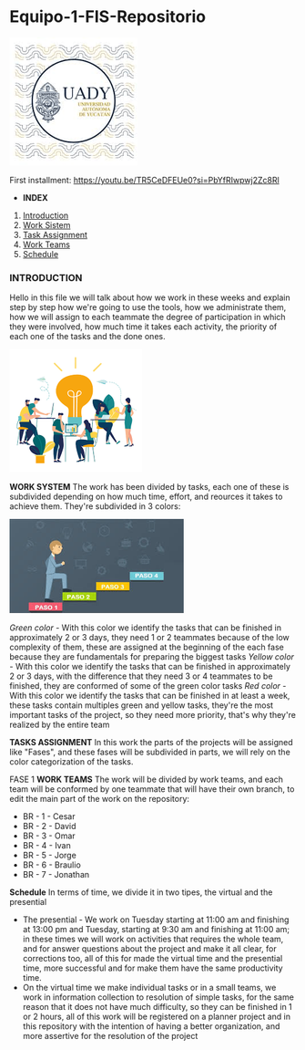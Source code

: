# Equipo-1-FIS-Repositorio

![UADY](https://github.com/Killercrod/Equipo-1-FIS-Repositorio/blob/main/Assets/UADY.png)

First installment: https://youtu.be/TR5CeDFEUe0?si=PbYfRIwpwj2Zc8Rl

- **INDEX**
1. [Introduction](#id1)
2. [Work Sistem](#id2)
3. [Task Assignment](#id3)
4. [Work Teams](#id4)
5. [Schedule](#i5)

### INTRODUCTION<a name="id1"></a>
Hello in this file we will talk about how we work in these weeks and explain step by step how we're going to use the tools, how we administrate them, how we will assign to each teammate the degree of participation in which they were involved, how much time it takes each activity, the priority of each one of the tasks and the done ones. 

![EquipodeTrabajo](https://github.com/Killercrod/Equipo-1-FIS-Repositorio/blob/main/Assets/Equipodetrabajo.png)

**WORK SYSTEM**<a name="id2"></a>
The work has been divided by tasks, each one of these is subdivided depending on how much time, effort, and reources it takes to achieve them.
They're subdivided in 3 colors:

 ![Metodologia](https://github.com/Killercrod/Equipo-1-FIS-Repositorio/blob/main/Assets/Metodologia.png)
    
*Green color* - With this color we identify the tasks that can be finished in approximately 2 or 3 days, they need 1 or 2 teammates because of the low complexity of them, these are assigned at the beginning of the each fase because they are fundamentals for preparing the biggest tasks 
*Yellow color* - With this color we identify the tasks that can be finished in approximately 2 or 3 days, with the difference that they need 3 or 4 teammates to be finished, they are conformed of some of the green color tasks 
*Red color* - With this color we identify the tasks that can be finished in at least a week, these tasks contain multiples green and yellow tasks, they're the most important tasks of the project, so they need more priority, that's why they're realized by the entire team  

**TASKS ASSIGNMENT**<a name="id3"></a>
In this work the parts of the projects will be assigned like "Fases", and these fases will be subdivided in parts, we will rely on the color categorization of the tasks.

FASE 1
**WORK TEAMS**<a name="id4"></a>
The work will be divided by work teams, and each team will be conformed by one teammate that will have their own branch, to edit the main part of the work on the repository:

 - BR - 1 - Cesar 
 - BR - 2 - David
 - BR - 3 - Omar 
 - BR - 4 - Ivan 
 - BR - 5 - Jorge 
 - BR - 6 - Braulio 
 - BR - 7 - Jonathan
 
 **Schedule**<a name="id5"></a>
In terms of time, we divide it in two tipes, the virtual and the presential
 - The presential - We work on Tuesday starting at 11:00 am and finishing at 13:00 pm and Tuesday, starting at 9:30 am and finishing at 11:00 am; in these times we will work on activities that requires the whole team, and for answer questions about the project and make it all clear, for corrections too, all of this for made the virtual time and the presential time, more successful and for make them have the same productivity time.
 - On the virtual time we make individual tasks or in a small teams, we work in information collection to resolution of simple tasks, for the same reason that it does not have much difficulty, so they can be finished in 1 or 2 hours, all of this work will be registered on a planner project and in this repository with the intention of having a better organization, and more assertive for the resolution of the project  
 

 
